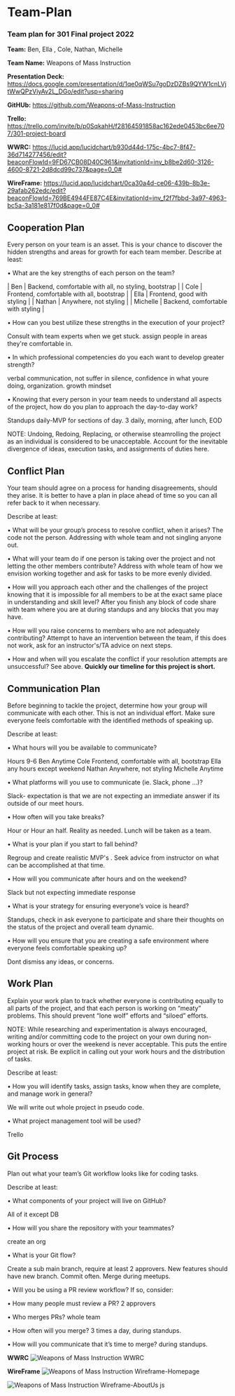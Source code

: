 # Team-Plan
### Team plan for 301 Final project 2022

**Team:** Ben, Ella , Cole, Nathan, Michelle

**Team Name:** Weapons of Mass Instruction

**Presentation Deck:**  https://docs.google.com/presentation/d/1qe0qWSu7goDzDZBs9QYW1cnLVjtWwQPzViyAv2L_DGo/edit?usp=sharing

**GitHUb:** https://github.com/Weapons-of-Mass-Instruction

**Trello:** https://trello.com/invite/b/p0SqkahH/f28164591858ac162ede0453bc6ee707/301-project-board

**WWRC:** https://lucid.app/lucidchart/b930d44d-175c-4bc7-8f47-36d714277456/edit?beaconFlowId=9FD67CB08D40C961&invitationId=inv_b8be2d60-3126-4600-8721-2d8dcd99c737&page=0_0#

**WireFrame:** https://lucid.app/lucidchart/0ca30a4d-ce06-439b-8b3e-29afab262edc/edit?beaconFlowId=769BE4944FE87C4E&invitationId=inv_f2f7fbbd-3a97-4963-bc5a-3a181e817f0d&page=0_0#


## Cooperation Plan

Every person on your team is an asset. This is your chance to discover the hidden strengths and areas for growth for each team member.
Describe at least:

• What are the key strengths of each person on the team?

	
| Ben | Backend, comfortable with all, no styling, bootstrap |
| Cole | Frontend, comfortable with all, bootstrap |
| Ella | Frontend, good with styling |
| Nathan | Anywhere, not styling |
| Michelle | Backend, comfortable with styling |

	
• How can you best utilize these strengths in the execution of your project?

Consult with team experts when we get stuck. assign people in areas they're comfortable in. 

• In which professional competencies do you each want to develop greater strength?

verbal communication, not suffer in silence, confidence in what youre doing, organization. growth mindset

• Knowing that every person in your team needs to understand all aspects of the project, how do you plan to approach the day-to-day work?

Standups daily-MVP for sections of day. 3 daily, morning, after lunch, EOD

NOTE: Undoing, Redoing, Replacing, or otherwise steamrolling the project as an individual is considered to be unacceptable. Account for the inevitable divergence of ideas, execution tasks, and assignments of duties here.

## Conflict Plan

Your team should agree on a process for handing disagreements, should they arise. It is better to have a plan in place ahead of time so you can all refer back to it when necessary.

Describe at least:

• What will be your group’s process to resolve conflict, when it arises?
The code not the person. Addressing with whole team and not singling anyone out.

• What will your team do if one person is taking over the project and not letting the other members contribute?
Address with whole team of how we envision working together and ask for tasks to be more evenly divided.

• How will you approach each other and the challenges of the project knowing that it is impossible for all members to be at the exact same place in understanding and skill level?
After you finish any block of code share with team where you are at during standups and any blocks that you may have.

• How will you raise concerns to members who are not adequately contributing?
Attempt to have an intervention between the team, if this does not work, ask for an instructor's/TA advice on next steps.

• How and when will you escalate the conflict if your resolution attempts are unsuccessful?
See above. **Quickly our timeline for this project is short.**

## Communication Plan

Before beginning to tackle the project, determine how your group will communicate with each other. This is not an individual effort. Make sure everyone feels comfortable with the identified methods of speaking up.

Describe at least:

• What hours will you be available to communicate?

Hours 9-6
Ben	Anytime
Cole	Frontend, comfortable with all, bootstrap
Ella	any hours except weekend
Nathan	Anywhere, not styling
Michelle	Anytime

• What platforms will you use to communicate (ie. Slack, phone …)?

Slack- expectation is that we are not expecting an immediate answer if its outside of our meet hours.

• How often will you take breaks?

Hour or Hour an half. Reality as needed.
Lunch will be taken as a team.

• What is your plan if you start to fall behind?

Regroup and create realistic MVP's . Seek advice from instructor on what can be accomplished at that time.

• How will you communicate after hours and on the weekend?

Slack but not expecting immediate response 

• What is your strategy for ensuring everyone’s voice is heard?

Standups, check in ask everyone to participate and share their thoughts on the status of the project and overall team dynamic.

• How will you ensure that you are creating a safe environment where everyone feels comfortable speaking up?

Dont dismiss any ideas, or concerns. 

## Work Plan
Explain your work plan to track whether everyone is contributing equally to all parts of the project, and that each person is working on “meaty” problems. This should prevent “lone wolf” efforts and “siloed” efforts.

NOTE: While researching and experimentation is always encouraged, writing and/or committing code to the project on your own during non-working hours or over the weekend is never acceptable. This puts the entire project at risk. Be explicit in calling out your work hours and the distribution of tasks.

Describe at least:

• How you will identify tasks, assign tasks, know when they are complete, and manage work in general?

We will write out whole project in pseudo code.

• What project management tool will be used?

Trello

## Git Process

Plan out what your team’s Git workflow looks like for coding tasks.

Describe at least:

• What components of your project will live on GitHub?

All of it except DB

• How will you share the repository with your teammates?

create an org

• What is your Git flow?

Create a sub main branch, require at least 2 approvers. New features should have new branch. Commit often. Merge during meetups.

• Will you be using a PR review workflow? If so, consider:

• How many people must review a PR? 2 approvers

• Who merges PRs? whole team

• How often will you merge? 3 times a day, during standups.

• How will you communicate that it’s time to merge? during standups.

**WWRC**
![Weapons of Mass Instruction WWRC](https://user-images.githubusercontent.com/61945783/161603996-56c3b715-731d-492d-847c-3957ab4a5a65.jpeg)

**WireFrame**
![Weapons of Mass Instruction Wireframe-Homepage](https://user-images.githubusercontent.com/61945783/161626390-c1d006b2-41b2-46ac-91cb-e661a0318e09.jpeg)

![Weapons of Mass Instruction Wireframe-AboutUs js](https://user-images.githubusercontent.com/61945783/161626378-18c695a6-6377-4c42-89a4-0b6693ccf0ee.jpeg)
